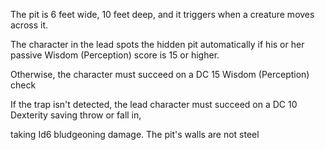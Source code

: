 The pit is 6 feet wide, 10 feet deep, and it triggers when a creature moves across it.

The character in the lead spots the hidden pit automatically if his or her passive Wisdom (Perception) score is 15 or higher.

Otherwise, the character must succeed on a DC 15 Wisdom (Perception) check

If the trap isn't detected, the lead character must succeed on a DC 10 Dexterity saving throw or fall in, 

taking Id6 bludgeoning damage. The pit's walls are not steel